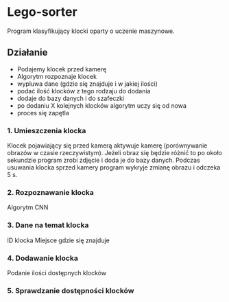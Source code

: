 # Lego-sorter
Program klasyfikujący klocki oparty o uczenie maszynowe.

## Działanie
- Podajemy klocek przed kamerę 
- Algorytm rozpoznaje klocek 
- wypluwa dane (gdzie się znajduje i w jakiej ilości)
- podać ilość klocków z tego rodzaju do dodania
- dodaje do bazy danych i do szafeczki
- po dodaniu X kolejnych klocków algorytm uczy się od nowa
- proces się zapętla

### 1. Umieszczenia klocka
Klocek pojawiający się przed kamerą aktywuje kamerę (porównywanie obrazów w czasie rzeczywistym).
Jeżeli obraz się będzie różnić to po około sekundzie program zrobi zdjęcie i doda je do bazy danych.
Podczas usuwania klocka sprzed kamery program wykryje zmianę obrazu i odczeka 5 s.

### 2. Rozpoznawanie klocka
Algorytm CNN

### 3. Dane na temat klocka
ID klocka
Miejsce gdzie się znajduje

### 4. Dodawanie klocka
Podanie ilości dostępnych klocków

### 5. Sprawdzanie dostępności klocków
